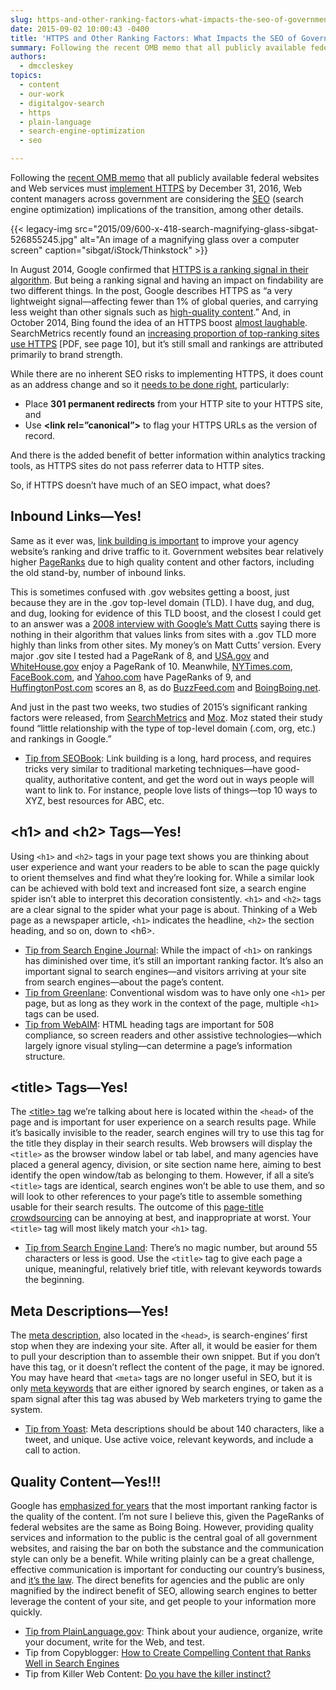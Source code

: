 ```yaml
---
slug: https-and-other-ranking-factors-what-impacts-the-seo-of-government-websites
date: 2015-09-02 10:00:43 -0400
title: 'HTTPS and Other Ranking Factors: What Impacts the SEO of Government Websites?'
summary: Following the recent OMB memo that all publicly available federal websites and Web services must implement HTTPS by December 31, 2016, Web content managers across government are considering the SEO (search engine optimization) implications of the transition, among other details.
authors:
  - dmccleskey
topics:
  - content
  - our-work
  - digitalgov-search
  - https
  - plain-language
  - search-engine-optimization
  - seo

---
```


Following the [recent OMB memo](https://https.cio.gov/) that all publicly available federal websites and Web services must [implement HTTPS](http://www.digitalgov.gov/2015/07/21/an-introduction-to-https-by-18f-and-digitalgov-university/) by December 31, 2016, Web content managers across government are considering the [SEO](http://search.digitalgov.gov/blog/seo-joe-pagano.html) (search engine optimization) implications of the transition, among other details.

{{< legacy-img src="2015/09/600-x-418-search-magnifying-glass-sibgat-526855245.jpg" alt="An image of a magnifying glass over a computer screen" caption="sibgat/iStock/Thinkstock" >}}

In August 2014, Google confirmed that [HTTPS is a ranking signal in their algorithm](http://googlewebmastercentral.blogspot.com/2014/08/https-as-ranking-signal.html). But being a ranking signal and having an impact on findability are two different things. In the post, Google describes HTTPS as “a very lightweight signal—affecting fewer than 1% of global queries, and carrying less weight than other signals such as [high-quality content](https://support.google.com/webmasters/answer/6001093).” And, in October 2014, Bing found the idea of an HTTPS boost [almost laughable](https://www.seroundtable.com/bing-https-ranking-19243.html). SearchMetrics recently found an [increasing proportion of top-ranking sites use HTTPS](http://www.searchmetrics.com/wp-content/uploads/Ranking-Factors-2015-Whitepaper-US.pdf) [PDF, see page 10], but it’s still small and rankings are attributed primarily to brand strength.

While there are no inherent SEO risks to implementing HTTPS, it does count as an address change and so it [needs to be done right](http://searchengineland.com/google-starts-giving-ranking-boost-secure-httpsssl-sites-199446/), particularly:

* Place **301 permanent redirects** from your HTTP site to your HTTPS site, and
* Use **&#60;link rel=”canonical”&#62;** to flag your HTTPS URLs as the version of record.

And there is the added benefit of better information within analytics tracking tools, as HTTPS sites do not pass referrer data to HTTP sites.

So, if HTTPS doesn’t have much of an SEO impact, what does?

## Inbound Links—Yes!

Same as it ever was, [link building is important](https://moz.com/beginners-guide-to-seo/growing-popularity-and-links) to improve your agency website’s ranking and drive traffic to it. Government websites bear relatively higher [PageRanks](https://en.wikipedia.org/wiki/PageRank) due to high quality content and other factors, including the old stand-by, number of inbound links.

This is sometimes confused with .gov websites getting a boost, just because they are in the .gov top-level domain (TLD). I have dug, and dug, and dug, looking for evidence of this TLD boost, and the closest I could get to an answer was a [2008 interview with Google’s Matt Cutts](http://www.stephanspencer.com/matt-cutts-interview/) saying there is nothing in their algorithm that values links from sites with a .gov TLD more highly than links from other sites. My money’s on Matt Cutts’ version. Every major .gov site I tested had a PageRank of 8, and [USA.gov](https://www.usa.gov/) and [WhiteHouse.gov](https://www.whitehouse.gov/) enjoy a PageRank of 10\. Meanwhile, [NYTimes.com](http://www.nytimes.com/), [FaceBook.com](https://www.facebook.com/), and [Yahoo.com](https://www.yahoo.com/) have PageRanks of 9, and [HuffingtonPost.com](http://www.huffingtonpost.com/) scores an 8, as do [BuzzFeed.com](http://www.buzzfeed.com/) and [BoingBoing.net](http://boingboing.net/).

And just in the past two weeks, two studies of 2015’s significant ranking factors were released, from [SearchMetrics](http://pages.searchmetrics.com/rs/656-KWJ-035/images/Ranking-Factors-2015-Whitepaper-US_FINAL.pdf) and [Moz](https://moz.com/search-ranking-factors/correlations). Moz stated their study found “little relationship with the type of top-level domain (.com, org, etc.) and rankings in Google.”

* [Tip from SEOBook](http://www.seobook.com/archives/001792.shtml): Link building is a long, hard process, and requires tricks very similar to traditional marketing techniques—have good-quality, authoritative content, and get the word out in ways people will want to link to. For instance, people love lists of things—top 10 ways to XYZ, best resources for ABC, etc.

## &#60;h1&#62; and &#60;h2&#62; Tags—Yes!

Using <code>&#60;h1&#62;</code> and <code>&#60;h2&#62;</code> tags in your page text shows you are thinking about user experience and want your readers to be able to scan the page quickly to orient themselves and find what they’re looking for. While a similar look can be achieved with bold text and increased font size, a search engine spider isn’t able to interpret this decoration consistently. <code>&#60;h1&#62;</code> and <code>&#60;h2&#62;</code> tags are a clear signal to the spider what your page is about. Thinking of a Web page as a newspaper article, <code>&#60;h1&#62;</code> indicates the headline, <code>&#60;h2&#62;</code> the section heading, and so on, down to &#60;h6&#62;.

* [Tip from Search Engine Journal](http://www.searchenginejournal.com/in-2014-how-important-is-an-h1-tag-for-seo/): While the impact of <code>&#60;h1&#62;</code> on rankings has diminished over time, it’s still an important ranking factor. It’s also an important signal to search engines—and visitors arriving at your site from search engines—about the page’s content.
* [Tip from Greenlane](http://www.greenlaneseo.com/blog/2015/02/seo-101-seo-and-multiple-h1-tags/): Conventional wisdom was to have only one <code>&#60;h1&#62;</code> per page, but as long as they work in the context of the page, multiple <code>&#60;h1&#62;</code> tags can be used.
* [Tip from WebAIM](http://webaim.org/techniques/semanticstructure/): HTML heading tags are important for 508 compliance, so screen readers and other assistive technologies—which largely ignore visual styling—can determine a page’s information structure.

## &#60;title&#62; Tags—Yes!

The [&#60;title&#62; tag](http://www.digitalgov.gov/2014/03/28/plain-language-page-titles-more-important-than-ever/) we’re talking about here is located within the <code>&#60;head&#62;</code> of the page and is important for user experience on a search results page. While it’s basically invisible to the reader, search engines will try to use this tag for the title they display in their search results. Web browsers will display the <code>&#60;title&#62;</code> as the browser window label or tab label, and many agencies have placed a general agency, division, or site section name here, aiming to best identify the open window/tab as belonging to them. However, if all a site’s <code>&#60;title&#62;</code> tags are identical, search engines won’t be able to use them, and so will look to other references to your page’s title to assemble something usable for their search results. The outcome of this [page-title crowdsourcing](https://blogs.bing.com/webmaster/2014/06/23/how-does-bing-choose-the-title-for-my-web-page/) can be annoying at best, and inappropriate at worst. Your <code>&#60;title&#62;</code> tag will most likely match your <code>&#60;h1&#62;</code> tag.

* [Tip from Search Engine Land](http://searchengineland.com/advanced-seo-learning-experiments-using-googles-title-tag-changes-example-189850): There’s no magic number, but around 55 characters or less is good. Use the <code>&#60;title&#62;</code> tag to give each page a unique, meaningful, relatively brief title, with relevant keywords towards the beginning.

## Meta Descriptions—Yes!

The [meta description](https://moz.com/learn/seo/meta-description), also located in the <code>&#60;head&#62;</code>, is search-engines’ first stop when they are indexing your site. After all, it would be easier for them to pull your description than to assemble their own snippet. But if you don’t have this tag, or it doesn’t reflect the content of the page, it may be ignored. You may have heard that <code>&#60;meta&#62;</code> tags are no longer useful in SEO, but it is only [meta keywords](https://moz.com/community/q/meta-keywords-should-we-use-them-or-not) that are either ignored by search engines, or taken as a spam signal after this tag was abused by Web marketers trying to game the system.

* [Tip from Yoast](https://yoast.com/meta-descriptions/): Meta descriptions should be about 140 characters, like a tweet, and unique. Use active voice, relevant keywords, and include a call to action.

## Quality Content—Yes!!!

Google has [emphasized for years](http://googlewebmastercentral.blogspot.com/2011/05/more-guidance-on-building-high-quality.html) that the most important ranking factor is the quality of the content. I’m not sure I believe this, given the PageRanks of federal websites are the same as Boing Boing. However, providing quality services and information to the public is the central goal of all government websites, and raising the bar on both the substance and the communication style can only be a benefit. While writing plainly can be a great challenge, effective communication is important for conducting our country’s business, and [it’s the law](http://www.plainlanguage.gov/plLaw/index.cfm). The direct benefits for agencies and the public are only magnified by the indirect benefit of SEO, allowing search engines to better leverage the content of your site, and get people to your information more quickly.

* [Tip from PlainLanguage.gov](http://www.plainlanguage.gov/howto/guidelines/FederalPLGuidelines/index.cfm): Think about your audience, organize, write your document, write for the Web, and test.
* Tip from Copyblogger: [How to Create Compelling Content that Ranks Well in Search Engines](http://scribecontent.com/downloads/How-to-Create-Compelling-Content.pdf)
* Tip from Killer Web Content: [Do you have the killer instinct?](http://www.gerrymcgovern.com/first-chapter/28/books/killer-web-content)
